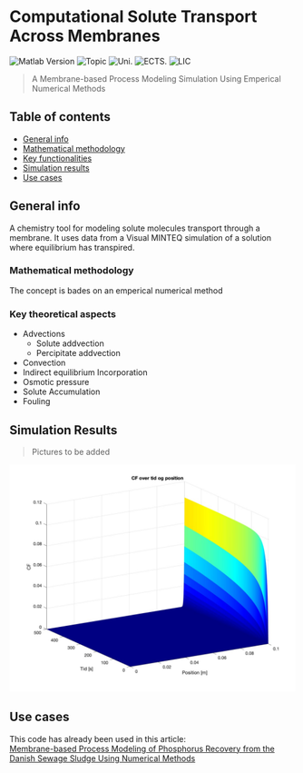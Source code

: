 # Computational Solute Transport Across Membranes 
![Matlab Version][matlab-image] ![Topic][topic-image] ![Uni.][AAU-image] ![ECTS.][ECTS-image] ![LIC][LIC-image]
> A Membrane-based Process Modeling Simulation Using Emperical Numerical Methods

## Table of contents
* [General info](#general-info)
* [Mathematical methodology](#Mathematical-methodology)
* [Key functionalities](#Key-functionalities)
* [Simulation results](#Simulation-results)
* [Use cases](#Use-cases)


## General info
A chemistry tool for modeling solute molecules transport through a membrane. It uses data from a Visual MINTEQ simulation of a solution where equilibrium has transpired.

 
### Mathematical methodology
The concept is bades on an emperical numerical method

### Key theoretical aspects
* Advections
  * Solute addvection
  * Percipitate addvection
* Convection
* Indirect equilibrium Incorporation
* Osmotic pressure
* Solute Accumulation
* Fouling

## Simulation Results
> Pictures to be added

<img src="sim_images/General_overview.jpg" width="505" height="400">

## Use cases
This code has already been used in this article: <br />
[Membrane-based Process Modeling of Phosphorus Recovery from the Danish Sewage Sludge Using Numerical Methods](https://kbdk-aub.primo.exlibrisgroup.com/permalink/45KBDK_AUB/a7me0f/alma9921650701005762)




<!-- Markdown link & img dfn's -->
[matlab-image]: https://img.shields.io/badge/LNG-MATLAB_23.2-orange
[topic-image]: https://img.shields.io/badge/Topic-Integrated_Process_Modeling-green
[AAU-image]: https://img.shields.io/badge/Uni-AAU-blue
[ECTS-image]: https://img.shields.io/badge/ECTS-15-red
[LIC-image]: https://img.shields.io/badge/LIC-CC_BY--NC--SA-brown
